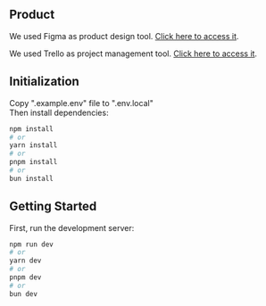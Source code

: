 ## Product

We used Figma as product design tool.
[Click here to access it](https://www.figma.com/design/OaJ9mfKqLEB60qOsVlHQv4/Chat-App-Sensei-Masters). </br>

We used Trello as project management tool.
[Click here to access it](https://trello.com/b/1J7UkTGr/chat-app-sensei-masters).

## Initialization

Copy ".example.env" file to ".env.local" </br>
Then install dependencies:

```bash
npm install
# or
yarn install
# or
pnpm install
# or
bun install
```

## Getting Started

First, run the development server:

```bash
npm run dev
# or
yarn dev
# or
pnpm dev
# or
bun dev
```

